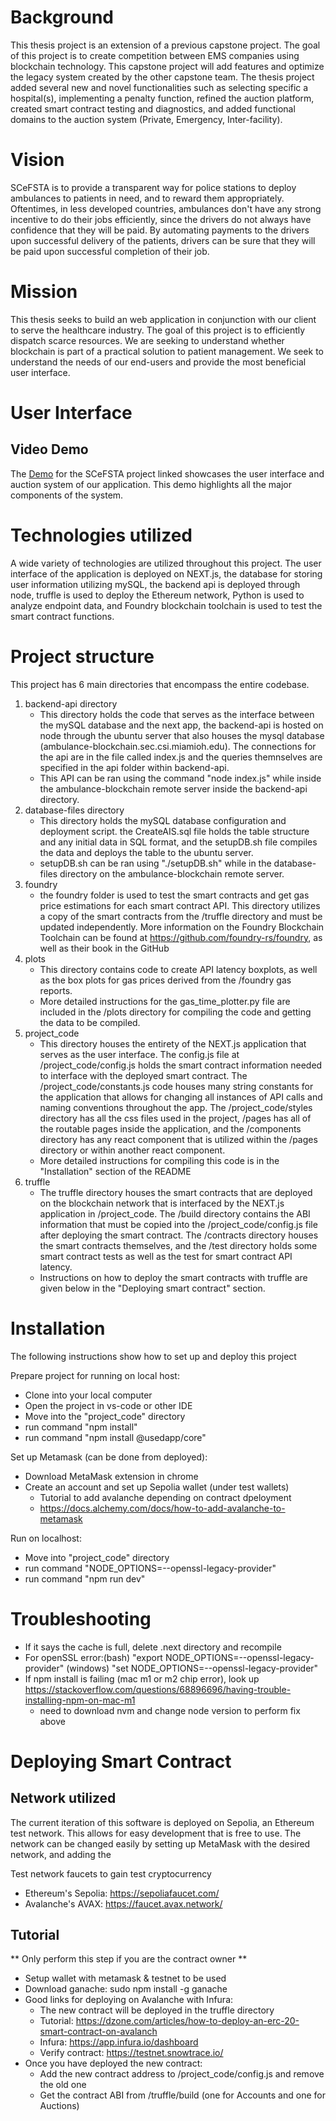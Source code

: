 # Background
This thesis project is an extension of a previous capstone project. The goal of this project is to create competition between EMS companies using blockchain technology. This capstone project will add features and optimize the legacy system created by the other capstone team. The thesis project added several new and novel functionalities such as selecting specific a hospital(s), implementing a penalty function, refined the auction platform, created smart contract testing and diagnostics, and added functional domains to the auction system (Private, Emergency, Inter-facility).

# Vision
SCeFSTA is to provide a transparent way for police stations to deploy ambulances to patients in need, and to reward them appropriately.
Oftentimes, in less developed countries, ambulances don't have any strong incentive to do their jobs efficiently, since the drivers do not always have confidence that they will be paid.
By automating payments to the drivers upon successful delivery of the patients, drivers can be sure that they will be paid upon successful completion of their job.

# Mission
This thesis seeks to build an web application in conjunction with our client to serve the healthcare industry. The goal of this project is to efficiently dispatch scarce resources. We are seeking to understand whether blockchain is part of a practical solution to patient management. We seek to understand the needs of our end-users and provide the most beneficial user interface.

# User Interface
## Video Demo
The [Demo](https://gitlab.csi.miamioh.edu/campbeo2/scefsta/-/blob/main/README_docs/backup-demo.mp4?ref_type=heads) for the SCeFSTA project linked showcases the user interface and auction system of our application. This demo highlights all the major components of the system.

# Technologies utilized 
A wide variety of technologies are utilized throughout this project. The user interface of the application is deployed on NEXT.js, the database for storing user information utilizing mySQL, the backend api is deployed through node, truffle is used to deploy the Ethereum network, Python is used to analyze endpoint data, and Foundry blockchain toolchain is used to test the smart contract functions.

# Project structure
This project has 6 main directories that encompass the entire codebase.

1. backend-api directory
    - This directory holds the code that serves as the interface between the mySQL database and the next app, the backend-api is hosted on node through the ubuntu server that also houses the mysql database (ambulance-blockchain.sec.csi.miamioh.edu). The connections for the api are in the file called index.js and the queries themnselves are specified in the api folder within backend-api. 
    - This API can be ran using the command "node index.js" while inside the ambulance-blockchain remote server inside the backend-api directory.
1. database-files directory
    - This directory holds the mySQL database configuration and deployment script. the CreateAIS.sql file holds the table structure and any initial data in SQL format, and the setupDB.sh file compiles the data and deploys the table to the ubuntu server. 
    - setupDB.sh can be ran using "./setupDB.sh" while in the database-files directory on the ambulance-blockchain remote server.
1. foundry
    - the foundry folder is used to test the smart contracts and get gas price estimations for each smart contract API. This directory utilizes a copy of the smart contracts from the /truffle directory and must be updated independently. More information on the Foundry Blockchain Toolchain can be found at https://github.com/foundry-rs/foundry, as well as their book in the GitHub
1. plots
    - This directory contains code to create API latency boxplots, as well as the box plots for gas prices derived from the /foundry gas reports.
    - More detailed instructions for the gas_time_plotter.py file are included in the /plots directory for compiling the code and getting the data to be compiled.
1. project_code
    - This directory houses the entirety of the NEXT.js application that serves as the user interface. The config.js file at /project_code/config.js holds the smart contract information needed to interface with the deployed smart contract. The /project_code/constants.js code houses many string constants for the application that allows for changing all instances of API calls and naming conventions throughout the app. The /project_code/styles directory has all the css files used in the project, /pages has all of the routable pages inside the application, and the /components directory has any react component that is utilized within the /pages directory or within another react component.
    - More detailed instructions for compiling this code is in the "Installation" section of the README
1. truffle
    - The truffle directory houses the smart contracts that are deployed on the blockchain network that is interfaced by the NEXT.js application in /project_code. The /build directory contains the ABI information that must be copied into the /project_code/config.js file after deploying the smart contract. The /contracts directory houses the smart contracts themselves, and the /test directory holds some smart contract tests as well as the test for smart contract API latency.
    - Instructions on how to deploy the smart contracts with truffle are given below in the "Deploying smart contract" section.

# Installation
The following instructions show how to set up and deploy this project

Prepare project for running on local host:
- Clone into your local computer
- Open the project in vs-code or other IDE
- Move into the "project_code" directory
- run command "npm install"
- run command "npm install @usedapp/core"

Set up Metamask (can be done from deployed):
- Download MetaMask extension in chrome
- Create an account and set up Sepolia wallet (under test wallets)
    - Tutorial to add avalanche depending on contract dpeloyment
    - https://docs.alchemy.com/docs/how-to-add-avalanche-to-metamask

Run on localhost: 
- Move into "project_code" directory
- run command "NODE_OPTIONS=--openssl-legacy-provider"
- run command "npm run dev"

# Troubleshooting
- If it says the cache is full, delete .next directory and recompile 
- For openSSL error:(bash) "export NODE_OPTIONS=--openssl-legacy-provider" (windows) "set NODE_OPTIONS=--openssl-legacy-provider"
- If npm install is failing (mac m1 or m2 chip error), look up https://stackoverflow.com/questions/68896696/having-trouble-installing-npm-on-mac-m1
    - need to download nvm and change node version to perform fix above


# Deploying Smart Contract
## Network utilized
The current iteration of this software is deployed on Sepolia, an Ethereum test network. This allows for easy development that is free to use. The network can be changed easily by setting up MetaMask with the desired network, and adding the 

Test network faucets to gain test cryptocurrency
- Ethereum's Sepolia: https://sepoliafaucet.com/
- Avalanche's AVAX: https://faucet.avax.network/

## Tutorial
** Only perform this step if you are the contract owner **
- Setup wallet with metamask & testnet to be used
- Download ganache: sudo npm install -g ganache
- Good links for deploying on Avalanche with Infura:
    - The new contract will be deployed in the truffle directory
    - Tutorial: https://dzone.com/articles/how-to-deploy-an-erc-20-smart-contract-on-avalanch
    - Infura:  https://app.infura.io/dashboard
    - Verify contract: https://testnet.snowtrace.io/
- Once you have deployed the new contract:
    - Add the new contract address to /project_code/config.js and remove the old one
    - Get the contract ABI from /truffle/build (one for Accounts and one for Auctions)
